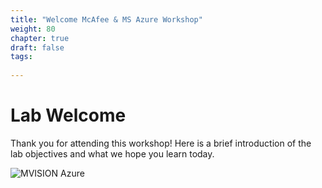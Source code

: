 ```yaml
---
title: "Welcome McAfee & MS Azure Workshop"
weight: 80
chapter: true
draft: false
tags:
  
---
```


# Lab Welcome

Thank you for attending this workshop! Here is a brief introduction of the lab objectives and what we hope you learn today. 

![MVISION Azure](/images/mfe/McAfee-Microsoft-Azure.png?classes=border,shadow)
